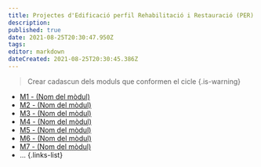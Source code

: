 ```yaml
---
title: Projectes d'Edificació perfil Rehabilitació i Restauració (PER)
description: 
published: true
date: 2021-08-25T20:30:47.950Z
tags: 
editor: markdown
dateCreated: 2021-08-25T20:30:45.386Z
---
```


> Crear cadascun dels moduls que conformen el cicle
{.is-warning}

- [M1 - (Nom del mòdul)](m1)
- [M2 - (Nom del mòdul)](m2)
- [M3 - (Nom del mòdul)](m3)
- [M4 - (Nom del mòdul)](m4)
- [M5 - (Nom del mòdul)](m5)
- [M6 - (Nom del mòdul)](m6)
- [M7 - (Nom del mòdul)](m7)
- ...
 {.links-list}
 